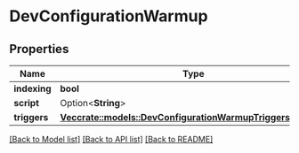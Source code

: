 # DevConfigurationWarmup

## Properties

Name | Type | Description | Notes
------------ | ------------- | ------------- | -------------
**indexing** | **bool** |  | 
**script** | Option<**String**> |  | [optional]
**triggers** | [**Vec<crate::models::DevConfigurationWarmupTriggersJbsCron>**](DevConfigurationWarmupTriggersJbsCron.md) |  | 

[[Back to Model list]](../README.md#documentation-for-models) [[Back to API list]](../README.md#documentation-for-api-endpoints) [[Back to README]](../README.md)


